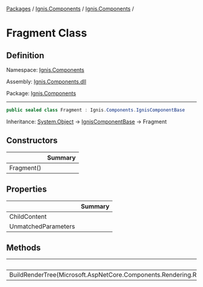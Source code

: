 [Packages](../../README.md) / [Ignis.Components](../README.md) / [Ignis.Components](README.md) /

# Fragment Class

## Definition

Namespace: [Ignis.Components](README.md)

Assembly: [Ignis.Components.dll](../README.md)

Package: [Ignis.Components](https://www.nuget.org/packages/Ignis.Components)

---

```csharp
public sealed class Fragment : Ignis.Components.IgnisComponentBase
```

Inheritance: [System.Object](https://learn.microsoft.com/en-us/dotnet/api/System.Object) → [IgnisComponentBase](Ignis.Components.IgnisComponentBase.md) → Fragment

## Constructors

|            | Summary |
| ---------- | ------- |
| Fragment() |         |

## Properties

|                     | Summary |
| ------------------- | ------- |
| ChildContent        |         |
| UnmatchedParameters |         |

## Methods

|                                                                              | Summary |
| ---------------------------------------------------------------------------- | ------- |
| BuildRenderTree(Microsoft.AspNetCore.Components.Rendering.RenderTreeBuilder) |         |
